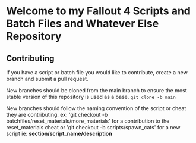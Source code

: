# Welcome to my Fallout 4 Scripts and Batch Files and Whatever Else Repository

## Contributing

If you have a script or batch file you would like to contribute, create a new branch and submit a pull request.

New branches should be cloned from the main branch to ensure the most stable version of this repository is used as a base. `git clone -b main`

New branches should follow the naming convention of the script or cheat they are contributing.
ex: 'git checkout -b batchfiles/reset_materials/more_materials' for a contribution to the reset_materials cheat or 'git checkout -b scripts/spawn_cats' for a new script ie: **section/script_name/description**
